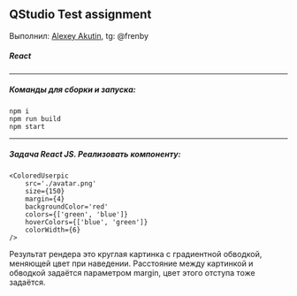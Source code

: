 ## QStudio Test assignment 

Выполнил: [Alexey Akutin](mailto:aakytin@mail.ru),
tg: @frenby

##### React

---

##### Команды для сборки и запуска:

```
npm i
npm run build
npm start
```

---
##### Задача React JS. Реализовать компоненту:

```
<ColoredUserpic
    src='./avatar.png'
    size={150}
    margin={4}
    backgroundColor='red'
    colors={['green', 'blue']}
    hoverColors={['blue', 'green']}
    colorWidth={6}
/>
```
Результат рендера это круглая картинка с градиентной обводкой, меняющей цвет при наведении. Расстояние между картинкой и обводкой задаётся параметром margin, цвет этого отступа тоже задаётся.
